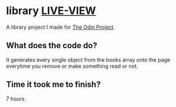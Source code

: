 # **library [LIVE-VIEW](https://mrchantu.github.io/library/)**
A library project I made for [The Odin Project](https://www.theodinproject.com/dashboard).

## What does the code do?
It generates every single object from the books array onto the page everytime you remove or make something read or not.

## Time it took me to finish?
7 hours.
